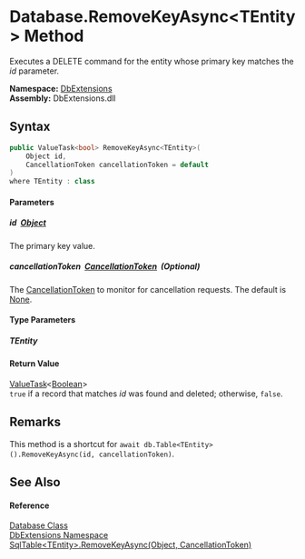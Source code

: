 Database.RemoveKeyAsync&lt;TEntity> Method
==========================================
Executes a DELETE command for the entity whose primary key matches the *id* parameter.
  
**Namespace:** [DbExtensions][1]  
**Assembly:** DbExtensions.dll

Syntax
------

```csharp
public ValueTask<bool> RemoveKeyAsync<TEntity>(
	Object id,
	CancellationToken cancellationToken = default
)
where TEntity : class

```

#### Parameters

##### *id*  [Object][2]
The primary key value.

##### *cancellationToken*  [CancellationToken][3]  (Optional)
The [CancellationToken][3] to monitor for cancellation requests. The default is [None][4].

#### Type Parameters

##### *TEntity*


#### Return Value
[ValueTask][5]&lt;[Boolean][6]>  
`true` if a record that matches *id* was found and deleted; otherwise, `false`.

Remarks
-------
This method is a shortcut for `await db.Table<TEntity>().RemoveKeyAsync(id, cancellationToken)`.

See Also
--------

#### Reference
[Database Class][7]  
[DbExtensions Namespace][1]  
[SqlTable&lt;TEntity>.RemoveKeyAsync(Object, CancellationToken)][8]  

[1]: ../README.md
[2]: https://learn.microsoft.com/dotnet/api/system.object
[3]: https://learn.microsoft.com/dotnet/api/system.threading.cancellationtoken
[4]: https://learn.microsoft.com/dotnet/api/system.threading.cancellationtoken.none
[5]: https://learn.microsoft.com/dotnet/api/system.threading.tasks.valuetask-1
[6]: https://learn.microsoft.com/dotnet/api/system.boolean
[7]: README.md
[8]: ../SqlTable_1/RemoveKeyAsync.md